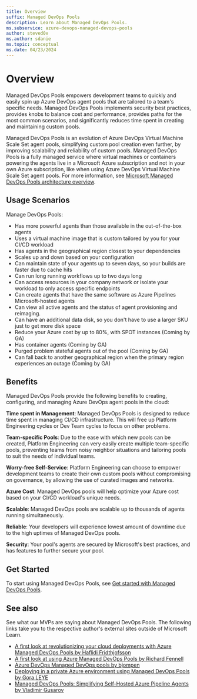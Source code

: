 ```yaml
---
title: Overview
suffix: Managed DevOps Pools
description: Learn about Managed DevOps Pools.
ms.subservice: azure-devops-managed-devops-pools
author: steved0x
ms.author: sdanie
ms.topic: conceptual
ms.date: 04/23/2024
---
```


# Overview

Managed DevOps Pools empowers development teams to quickly and easily spin up Azure DevOps agent pools that are tailored to a team's specific needs. Managed DevOps Pools implements security best practices, provides knobs to balance cost and performance, provides paths for the most common scenarios, and significantly reduces time spent in creating and maintaining custom pools.

Managed DevOps Pools is an evolution of Azure DevOps Virtual Machine Scale Set agent pools, simplifying custom pool creation even further, by improving scalability and reliability of custom pools. Managed DevOps Pools is a fully managed service where virtual machines or containers powering the agents live in a Microsoft Azure subscription and not in your own Azure subscription, like when using Azure DevOps Virtual Machine Scale Set agent pools. For more information, see [Microsoft Managed DevOps Pools architecture overview](./architecture-overview.md).

## Usage Scenarios

Manage DevOps Pools:

* Has more powerful agents than those available in the out-of-the-box agents
* Uses a virtual machine image that is custom tailored by you for your CI/CD workload
* Has agents in the geographical region closest to your dependencies
* Scales up and down based on your configuration
* Can maintain state of your agents up to seven days, so your builds are faster due to cache hits 
* Can run long running workflows up to two days long
* Can access resources in your company network or isolate your workload to only access specific endpoints
* Can create agents that have the same software as Azure Pipelines Microsoft-hosted agents
* Can view all active agents and the status of agent provisioning and reimaging.
* Can have an additional data disk, so you don't have to use a larger SKU just to get more disk space
* Reduce your Azure cost by up to 80%, with SPOT instances (Coming by GA)
* Has container agents (Coming by GA)
* Purged problem stateful agents out of the pool (Coming by GA)
* Can fall back to another geographical region when the primary region experiences an outage (Coming by GA)

## Benefits

Managed DevOps Pools provide the following benefits to creating, configuring, and managing Azure DevOps agent pools in the cloud:

**Time spent in Management**: Managed DevOps Pools is designed to reduce time spent in managing CI/CD infrastructure. This will free up Platform Engineering cycles or Dev Team cycles to focus on other problems.

**Team-specific Pools**: Due to the ease with which new pools can be created, Platform Engineering can very easily create multiple team-specific pools, preventing teams from noisy neighbor situations and tailoring pools to suit the needs of individual teams.

**Worry-free Self-Service**: Platform Engineering can choose to empower development teams to create their own custom pools without compromising on governance, by allowing the use of curated images and networks.

**Azure Cost**: Managed DevOps pools will help optimize your Azure cost based on your CI/CD workload's unique needs.

**Scalable**: Managed DevOps pools are scalable up to thousands of agents running simultaneously.

**Reliable**: Your developers will experience lowest amount of downtime due to the high uptimes of Managed DevOps pools.

**Security**: Your pool's agents are secured by Microsoft's best practices, and has features to further secure your pool.

## Get Started

To start using Managed DevOps Pools, see [Get started with Managed DevOps Pools](./quickstart-azure-portal.md).

## See also

See what our MVPs are saying about Managed DevOps Pools. The following links take you to the respective author's external sites outside of Microsoft Learn.

* [A first look at revolutionizing your cloud deployments with Azure Managed DevOps Pools by Haflidi Fridthjofsson](https://www.azureviking.com/post/a-first-look-at-revolutionizing-your-cloud-deployments-with-azure-managed-devops-pools)
* [A first look at using Azure Managed DevOps Pools by Richard Fennell](https://blogs.blackmarble.co.uk/rfennell/a-first-look-at-using-azure-mdp/)
* [Azure DevOps Managed DevOps pools by bjompen](https://bjompen.com/#/posts/azdo.mdp?id=azure-devops-managed-devops-pools)
* [Deploying in a private Azure environment using Managed DevOps Pools by Gora LEYE](https://logcorner.com/deploying-in-a-private-azure-environment-using-managed-devops-pools/)
* [Managed DevOps Pools: Simplifying Self-Hosted Azure Pipeline Agents by Vladimir Gusarov](
https://blog.almguru.com/managed-devops-pools-simplifying-self-hosted-azure-pipeline-agents-cd5f9c60640c)

